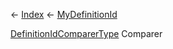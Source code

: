 ← [Index](Api-Index) ← [MyDefinitionId](VRage.Game.MyDefinitionId)

[DefinitionIdComparerType](VRage.Game.MyDefinitionId+DefinitionIdComparerType) Comparer